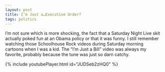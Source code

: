 ```yaml
---
layout: post
title: I’m Just a…Executive Order?
tags: politics
---
```


I’m not sure which is more shocking, the fact that a Saturday Night Live skit actually poked fun at an Obama policy or that it was funny. I still remember watching those Schoolhouse Rock videos during Saturday morning cartoons when I was a kid. The “I’m Just a Bill” video was always my favorite, probably because the tune was just so darn catchy.

{% include youtubePlayer.html id="JUDSeb2zHQ0" %}
</br>
